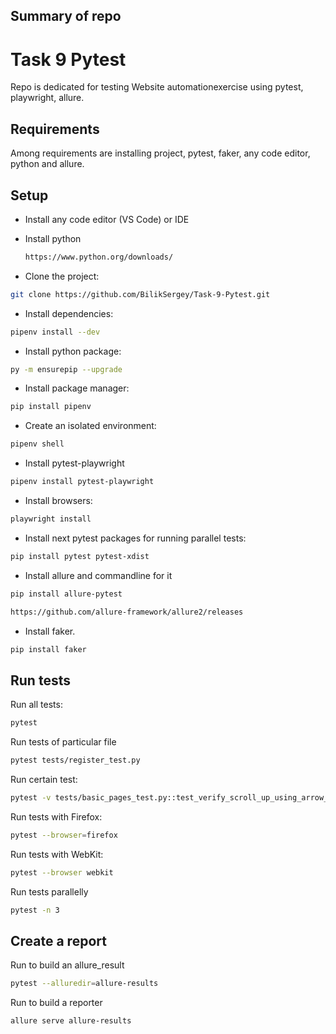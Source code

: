 ## Summary of repo
# Task 9 Pytest
Repo is dedicated for testing Website automationexercise using pytest, playwright, allure.
## Requirements
Among requirements are installing project, pytest, faker, any code editor, python and allure.

## Setup

- Install any code editor (VS Code) or IDE

- Install python

  ```bash
  https://www.python.org/downloads/
  ```

- Clone the project:

```bash
git clone https://github.com/BilikSergey/Task-9-Pytest.git
```

- Install dependencies:

```bash
pipenv install --dev
```

- Install python package:

```bash
py -m ensurepip --upgrade
```

- Install package manager:

```bash
pip install pipenv
```

- Create an isolated environment:

```bash
pipenv shell
```

- Install pytest-playwright

```bash
pipenv install pytest-playwright
```

- Install browsers:

```bash
playwright install
```

- Install next pytest packages for running parallel tests:

```bash
pip install pytest pytest-xdist
```

- Install allure and commandline for it

```bash
pip install allure-pytest

https://github.com/allure-framework/allure2/releases
```

- Install faker.

```bash
pip install faker
```

## Run tests
Run all tests:
```bash
pytest
```
Run tests of particular file
```bash
pytest tests/register_test.py
```
Run certain test:
```bash
pytest -v tests/basic_pages_test.py::test_verify_scroll_up_using_arrow_button_and_scroll_down_functionality
```
Run tests with Firefox:
```bash
pytest --browser=firefox
```
Run tests with WebKit:
```bash
pytest --browser webkit
```
Run tests parallelly
```bash
pytest -n 3
```
## Create a report
Run to build an allure_result
```bash
pytest --alluredir=allure-results
```
Run to build a reporter
```bash
allure serve allure-results
```
